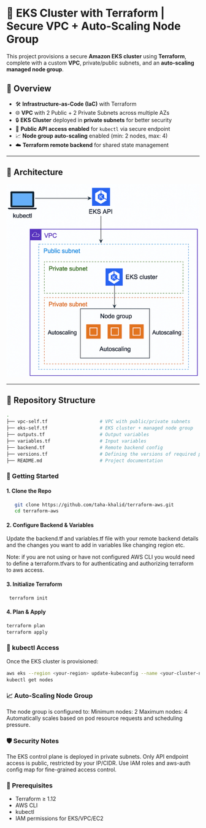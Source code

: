# 🚀 EKS Cluster with Terraform | Secure VPC + Auto-Scaling Node Group

This project provisions a secure **Amazon EKS cluster** using **Terraform**, complete with a custom **VPC**, private/public subnets, and an **auto-scaling managed node group**.

## 📌 Overview

- 🛠 **Infrastructure-as-Code (IaC)** with Terraform
- 🌐 **VPC** with 2 Public + 2 Private Subnets across multiple AZs
- 🔒 **EKS Cluster** deployed in **private subnets** for better security
- 📡 **Public API access enabled** for `kubectl` via secure endpoint
- 📈 **Node group auto-scaling** enabled (min: 2 nodes, max: 4)
- ☁️ **Terraform remote backend** for shared state management

---

## 📐 Architecture

![EKS Architecture Diagram](./images/Architecture-Diagram-AWS-EKS.png)

---

## 📂 Repository Structure

```bash
.
├── vpc-self.tf                   # VPC with public/private subnets
├── eks-self.tf                   # EKS cluster + managed node group
├── outputs.tf                    # Output variables
├── variables.tf                  # Input variables
├── backend.tf                    # Remote backend config
├── versions.tf                   # Defining the versions of required providers
├── README.md                     # Project documentation
```

### 🚀 Getting Started

#### 1. Clone the Repo

```bash
   git clone https://github.com/taha-khalid/terraform-aws.git
   cd terraform-aws
```

#### 2. Configure Backend & Variables

Update the backend.tf and variables.tf file with your remote backend details and the changes you want to add in variables like changing region etc.

Note: if you are not using or have not configured AWS CLI you would need to define a terraform.tfvars to for authenticating and authorizing terraform to aws access.

#### 3. Initialize Terraform

```bash
 terraform init
```

#### 4. Plan & Apply

```bash
terraform plan
terraform apply
```

### 🔧 kubectl Access

Once the EKS cluster is provisioned:

```bash
aws eks --region <your-region> update-kubeconfig --name <your-cluster-name>
kubectl get nodes
```

### 📈 Auto-Scaling Node Group

The node group is configured to:
Minimum nodes: 2
Maximum nodes: 4
Automatically scales based on pod resource requests and scheduling pressure.

### 🛡 Security Notes

The EKS control plane is deployed in private subnets.
Only API endpoint access is public, restricted by your IP/CIDR.
Use IAM roles and aws-auth config map for fine-grained access control.

### 📘 Prerequisites

- Terraform ≥ 1.12
- AWS CLI
- kubectl
- IAM permissions for EKS/VPC/EC2
